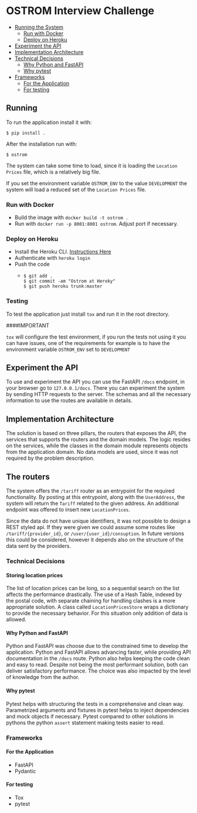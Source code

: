 # OSTROM Interview Challenge

- [Running the System](#running)
  * [Run with Docker](#run-with-docker)
  * [Deploy on Heroku](#deploy-on-heroku)
- [Experiment the API](#experiment-the-api)
- [Implementation Architecture](#implementation-architecture)
- [Technical Decisions](#technical-decisions)
  * [Why Python and FastAPI](#why-python-and-fastapi)
  * [Why pytest](#why-pytest)
- [Frameworks](#frameworks)
  * [For the Application](#for-the-application)
  * [For testing](#for-testing)

## Running

To run the application install it with:

```
$ pip install .
```

After the installation run with:

```
$ ostrom
```

The system can take some time to load, since it is loading the `Location Prices`
file, which is a relatively big file.

If you set the environment variable `OSTROM_ENV` to the value `DEVELOPMENT`
the system will load a reduced set of the `Location Prices` file.

### Run with Docker

- Build the image with `docker build -t ostrom .`
- Run with `docker run -p 8001:8001 ostrom`. Adjust port if necessary.

### Deploy on Heroku

- Install the Heroku CLI. [Instructions Here](https://devcenter.heroku.com/articles/heroku-cli)
- Authenticate with `heroku login`
- Push the code
  - ```
    $ git add .
    $ git commit -am "Ostrom at Heroky"
    $ git push heroku trunk:master
    ```
### Testing 

To test the application just install `tox` and run it in the root directory.

####IMPORTANT

`tox` will configure the test environment, if you run the tests not using it
you can have issues, one of the requirements for example is to have the 
environment variable `OSTROM_ENV` set to `DEVELOPMENT`


## Experiment the API

To use and experiment the API you can use the FastAPI `/docs` endpoint, in your browser
go to `127.0.0.1/docs`. There you can experiment the system by sending HTTP requests to
the server. The schemas and all the necessary information to use the routes are available
in details.

## Implementation Architecture

The solution is based on three pillars, the routers that exposes the API, the services that supports
the routers and the domain models. The logic resides on the services, while the classes in the domain
module represents objects from the application domain. No data models are used, since it was not required
by the problem description.

## The routers

The system offers the `/tariff` router as an entrypoint for the required functionality. By posting at
this entrypoint, along with the `UserAddress`, the system will return the `Tariff` related to the
given address. An additional endpoint was offered to insert new `LocationPrices`.

Since the data do not have unique identifiers, it was not possible to design a REST styled api. If they
were given we could assume some routes like `/tariff/{provider_id}`, or `/user/{user_id}/consuption`. In 
future versions this could be considered, however it depends also on the structure of the data
sent by the providers.
    
### Technical Decisions

#### Storing location prices

The list of location prices can be long, so a sequential search on the list affects the performance
drastically. The use of a Hash Table, indexed by the postal code, with separate chaining for handling 
clashes is a more appropriate solution. A class called `LocationPricesStore` wraps a dictionary 
to provide the necessary behavior. For this situation only addition of data is allowed.

#### Why Python and FastAPI

Python and FastAPI was choose due to the constrained time to develop the application.
Python and FastAPI allows advancing faster, while providing API documentation in the
`/docs` route. Python also helps keeping the code clean and easy to read. Despite not
being the most performant solution, both can deliver satisfactory performance. The
choice was also impacted by the level of knowledge from the author.
 
#### Why pytest

Pytest helps with structuring the tests in a comprehensive and clean way. Parametrized
arguments and fixtures in pytest helps to inject dependencies and mock objects if necessary.
Pytest compared to other solutions in pythons the python `assert` statement making tests
easier to read.


### Frameworks

#### For the Application

- FastAPI
- Pydantic

#### For testing

- Tox
- pytest

